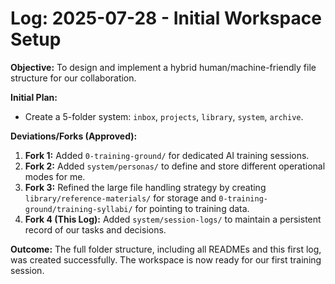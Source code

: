 # Log: 2025-07-28 - Initial Workspace Setup

**Objective:** To design and implement a hybrid human/machine-friendly file structure for our collaboration.

**Initial Plan:**
- Create a 5-folder system: `inbox`, `projects`, `library`, `system`, `archive`.

**Deviations/Forks (Approved):**
1.  **Fork 1:** Added `0-training-ground/` for dedicated AI training sessions.
2.  **Fork 2:** Added `system/personas/` to define and store different operational modes for me.
3.  **Fork 3:** Refined the large file handling strategy by creating `library/reference-materials/` for storage and `0-training-ground/training-syllabi/` for pointing to training data.
4.  **Fork 4 (This Log):** Added `system/session-logs/` to maintain a persistent record of our tasks and decisions.

**Outcome:** The full folder structure, including all READMEs and this first log, was created successfully. The workspace is now ready for our first training session.